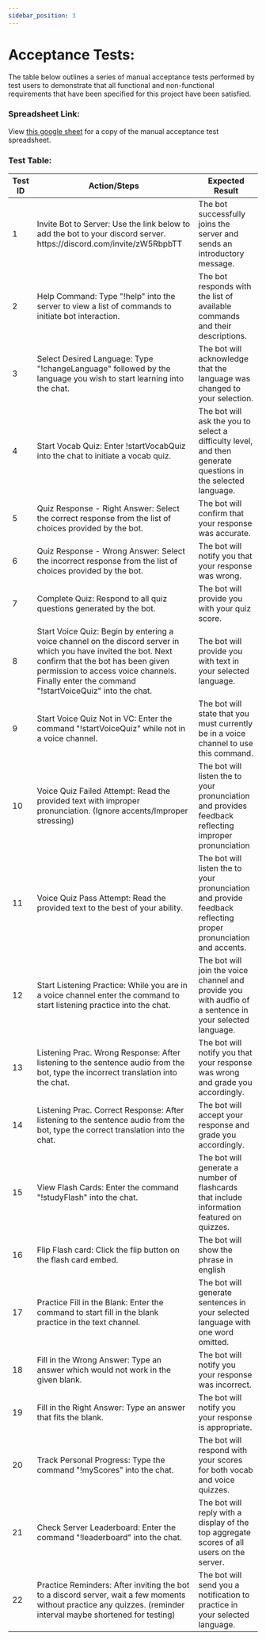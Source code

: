```yaml
---
sidebar_position: 3
---
```

# Acceptance Tests:
The table below outlines a series of manual acceptance tests performed by test users to demonstrate that all functional and non-functional requirements that have been specified for this project have been satisfied.

### Spreadsheet Link:
View <a href = "https://docs.google.com/spreadsheets/d/1i5zTHbk7TgmvDQC02ETaOVChi-A53NR2/edit?usp=sharing&ouid=107964194543211256390&rtpof=true&sd=true"> this google sheet</a> for a copy of the manual acceptance test spreadsheet. 

### Test Table:
<table>
      <thead>
        <tr>
          <th>Test ID</th>
          <th>Action/Steps</th>
          <th>Expected Result</th>
        </tr>
      </thead>
      <tbody>
        <tr>
          <td>1</td>
          <td>Invite Bot to Server: Use the link below to add the bot to your discord server. https://discord.com/invite/zW5RbpbTT       </td>
          <td>The bot successfully joins the server and sends an introductory message.</td>
        </tr>
        <tr>
          <td>2</td>
          <td>Help Command:
Type "!help" into the server to view a list of commands to initiate bot interaction.</td>
          <td>The bot responds with the list of available commands and their descriptions. </td>
        </tr>
        <tr>
          <td>3</td>
          <td>Select Desired Language:
Type "!changeLanguage" followed by the language you wish to start learning into the chat. 
</td>
          <td>The bot will acknowledge that the language was changed to your selection. </td>
        </tr>
         <tr>
         <td>4</td>
         <td>Start Vocab Quiz:
Enter !startVocabQuiz into the chat to initiate a vocab quiz.
</td>
         <td>The bot will ask the you to select a difficulty level, and then generate questions in the selected language.</td>
       </tr>
       <tr>
         <td>5</td>
         <td>Quiz Response - Right Answer:
Select the correct response from the list of choices provided by the bot.
</td>
         <td>The bot will confirm that your response was accurate.</td>
       </tr>
       <tr>
         <td>6</td>
         <td>Quiz Response - Wrong Answer:
Select the incorrect response from the list of choices provided by the bot.</td>
         <td>The bot will notify you that your response was wrong.</td>
       </tr>
       <tr>
         <td>7</td>
         <td>Complete Quiz:
Respond to all quiz questions generated by the bot.
</td>
         <td>The bot will provide you with your quiz score.</td>
       </tr>
       <tr>
         <td>8</td>
         <td>Start Voice Quiz:
Begin by entering a voice channel on the discord server in which you have invited the bot. Next confirm that the bot has been given permission to access voice channels. Finally enter the command "!startVoiceQuiz" into the chat.
</td>
         <td>The bot will provide you with text in your selected language.</td>
       </tr>
       <tr>
         <td>9</td>
         <td>Start Voice Quiz Not in VC:
Enter the command "!startVoiceQuiz" while not in a voice channel.</td>
         <td>The bot will state that you must currently be in a voice channel to use this command. </td>
       </tr>
       <tr>
         <td>10</td>
         <td>Voice Quiz Failed Attempt:
Read the provided text with improper pronunciation. (Ignore accents/Improper stressing)</td>
         <td>The bot will listen the to your pronunciation and provides feedback reflecting improper pronunciation </td>
       </tr>
       <tr>
         <td>11</td>
         <td>Voice Quiz Pass Attempt:
Read the provided text to the best of your ability.</td>
         <td>The bot will listen the to your pronunciation and provide feedback reflecting proper pronunciation and accents.</td>
       </tr>
       <tr>
         <td>12</td>
         <td>Start Listening Practice:
While you are in a voice channel enter the command to start listening practice into the chat.</td>
         <td>The bot will join the voice channel and provide you with audfio of a sentence in your selected language.</td>
       </tr>
         <tr>
      <td>13</td>
      <td>Listening Prac. Wrong Response:
After listening to the sentence audio from the bot, type the incorrect translation into the chat.</td>
      <td>The bot will notify you that your response was wrong and grade you accordingly. </td>
    </tr>
    <tr>
      <td>14</td>
      <td>Listening Prac. Correct Response:
After listening to the sentence audio from the bot, type the correct translation into the chat.</td>
      <td>The bot will accept your response and grade you accordingly.</td>
    </tr>
    <tr>
      <td>15</td>
      <td>View Flash Cards:
Enter the command "!studyFlash" into the chat.</td>
      <td>The bot will generate a number of flashcards that include information featured on quizzes. </td>
    </tr>
    <tr>
      <td>16</td>
      <td>Flip Flash card:
Click the flip button on the flash card embed.</td>
      <td>The bot will show the phrase in english</td>
    </tr>
    <tr>
      <td>17</td>
      <td>Practice Fill in the Blank:
Enter the command to start fill in the blank practice in the text channel.</td>
      <td>The bot will generate sentences in your selected language with one word omitted. </td>
    </tr>
    <tr>
      <td>18</td>
      <td>Fill in the Wrong Answer:
Type an answer which would not work in the given blank.</td>
      <td>The bot will notify you your response was incorrect.</td>
    </tr>
    <tr>
      <td>19</td>
      <td>Fill in the Right Answer:
Type an answer that fits the blank. </td>
      <td>The bot will notify you your response is appropriate.  </td>
    </tr>
     <tr>
          <td>20</td>
          <td>Track Personal Progress:
Type the command "!myScores" into the chat. 
</td>
          <td>The bot will respond with your scores for both vocab and voice quizzes. </td>
        </tr>
        <tr>
          <td>21</td>
          <td>Check Server Leaderboard:
Enter the command "!leaderboard" into the chat. 
</td>
          <td>The bot will reply with a display of the top aggregate scores of all users on the server. </td>
        </tr>
        <tr>
          <td>22</td>
          <td>Practice Reminders:
After inviting the bot to a discord server, wait a few moments without practice any quizzes. (reminder interval maybe shortened for testing)
</td>
          <td>The bot will send you a notification to practice in your selected language.</td>
        </tr>
      </tbody>
    </table>

